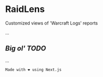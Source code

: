 # RaidLens
Customized views of 'Warcraft Logs' reports

...
## *Big ol' TODO*
...

```
Made with ❤️ using Next.js
```
